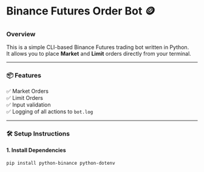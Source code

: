 # Binance Futures Order Bot 🪙

### Overview
This is a simple CLI-based Binance Futures trading bot written in Python.  
It allows you to place **Market** and **Limit** orders directly from your terminal.

---

### 📦 Features
✅ Market Orders  
✅ Limit Orders  
✅ Input validation  
✅ Logging of all actions to `bot.log`  

---

### 🛠️ Setup Instructions

#### 1. Install Dependencies
```bash
pip install python-binance python-dotenv
